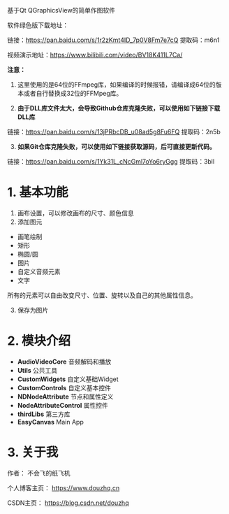 基于Qt QGraphicsView的简单作图软件

软件绿色版下载地址：

链接：https://pan.baidu.com/s/1r2zKmt4ID_7p0V8Fm7e7cQ 提取码：m6n1

视频演示地址：https://www.bilibili.com/video/BV18K411L7Ca/

**注意：** 

1. 这里使用的是64位的FFmpeg库，如果编译的时候报错，请编译成64位的版本或者自行替换成32位的FFMpeg库。

2. **由于DLL库文件太大，会导致Github仓库克隆失败，可以使用如下链接下载DLL库**

链接：https://pan.baidu.com/s/13jPRbcDB_u08ad5g8Fu6FQ    提取码：2n5b

3. **如果Git仓库克隆失败，可以使用如下链接获取源码，后可直接更新代码。**

链接：https://pan.baidu.com/s/1Yk31L_cNcGml7oYo6ryGgg   提取码：3bll

# 1. 基本功能

1. 画布设置，可以修改画布的尺寸、颜色信息
2. 添加图元

- 画笔绘制
- 矩形
- 椭圆/圆
- 图片
- 自定义音频元素
- 文字

所有的元素可以自由改变尺寸、位置、旋转以及自己的其他属性信息。

3. 保存为图片

# 2. 模块介绍

- **AudioVideoCore**  音频解码和播放
- **Utils** 公共工具
- **CustomWidgets**  自定义基础Widget
- **CustomControls**  自定义基本控件
- **NDNodeAttribute**  节点和属性定义
- **NodeAttributeControl** 属性控件
- **thirdLibs** 第三方库
- **EasyCanvas**  Main App



# 3. 关于我

作者： 不会飞的纸飞机

个人博客主页： https://www.douzhq.cn

CSDN主页： https://blog.csdn.net/douzhq

